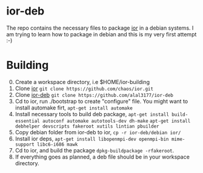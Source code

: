 ior-deb
=======

The repo contains the necessary files to package [ior](https://github.com/chaos/ior.git) in a debian systems. I am trying to learn how to package in debian and this is my very first attempt :-)

Building
=======

0. Create a workspace directory, i.e $HOME/ior-building
1. Clone [ior](https://github.com/chaos/ior.git) `git clone https://github.com/chaos/ior.git`
2. Clone [ior-deb](https://github.com/alal3177/ior-deb.git) `git clone https://github.com/alal3177/ior-deb`
3. Cd to ior, run ./bootstrap to create "configure" file. You might want to install automake firt, `apt-get install automake`
4. Install necessary tools to build deb package, 
`apt-get install build-essential autoconf automake autotools-dev dh-make` 
`apt-get install debhelper devscripts fakeroot xutils lintian pbuilder`
5. Copy debian folder from ior-deb to ior, `cp -r ior-deb/debian ior/`
6. Install ior deps, `apt-get install libopenmpi-dev openmpi-bin mime-support libc6-i686 mawk`
7. Cd to ior, and build the package `dpkg-buildpackage -rfakeroot`.
8. If everything goes as planned, a deb file should be in your workspace directory.
